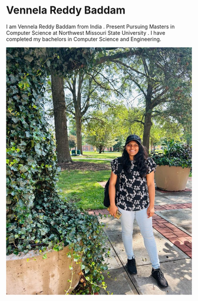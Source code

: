# Vennela Reddy Baddam
 I am Vennela Reddy Baddam from India . Present Pursuing Masters in Computer Science at Northwest Missouri State University . I have completed my bachelors in Computer Science and 
Engineering.

![Reddy gaari ammai](vennela.jpg)
